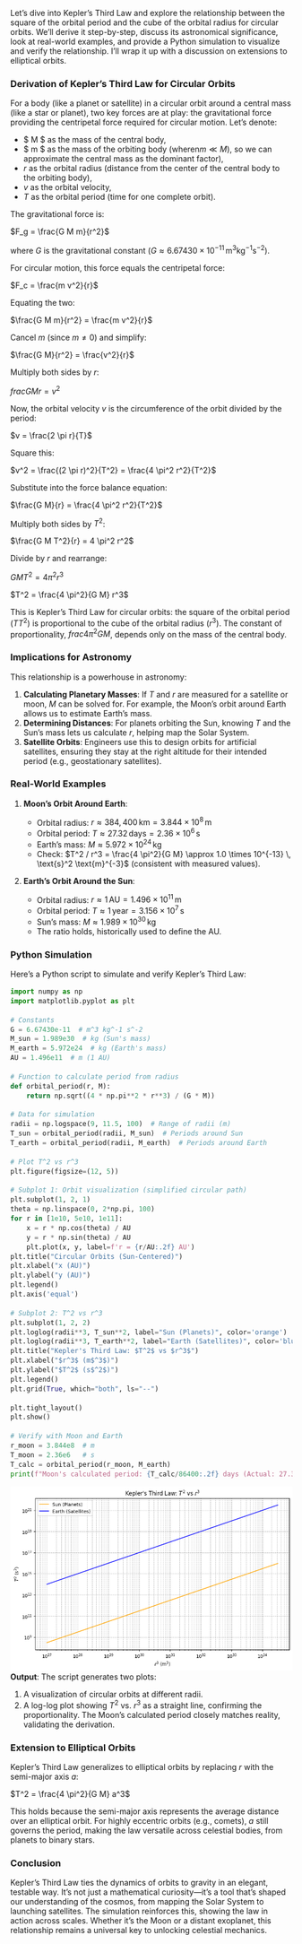 
Let’s dive into Kepler’s Third Law and explore the relationship between the square of the orbital period and the cube of the orbital radius for circular orbits. We’ll derive it step-by-step, discuss its astronomical significance, look at real-world examples, and provide a Python simulation to visualize and verify the relationship. I’ll wrap it up with a discussion on extensions to elliptical orbits.

### Derivation of Kepler’s Third Law for Circular Orbits

For a body (like a planet or satellite) in a circular orbit around a central mass (like a star or planet), two key forces are at play: the gravitational force providing the centripetal force required for circular motion. Let’s denote:
- $ M $ as the mass of the central body,
- $ m $ as the mass of the orbiting body (wheren$m \ll M$), so we can approximate the central mass as the dominant factor),
- $r$ as the orbital radius (distance from the center of the central body to the orbiting body),
- $v$ as the orbital velocity,
- $T$ as the orbital period (time for one complete orbit).

The gravitational force is:

$F_g = \frac{G M m}{r^2}$

where $G$ is the gravitational constant ($G \approx 6.67430 \times 10^{-11} \, \text{m}^3 \text{kg}^{-1} \text{s}^{-2}$).

For circular motion, this force equals the centripetal force:

$F_c = \frac{m v^2}{r}$

Equating the two:

$\frac{G M m}{r^2} = \frac{m v^2}{r}$

Cancel $m$ (since $m \neq 0$) and simplify:

$\frac{G M}{r^2} = \frac{v^2}{r}$

Multiply both sides by $r$:

$frac{G M}{r} = v^2$

Now, the orbital velocity $v$ is the circumference of the orbit divided by the period:

$v = \frac{2 \pi r}{T}$

Square this:

$v^2 = \frac{(2 \pi r)^2}{T^2} = \frac{4 \pi^2 r^2}{T^2}$

Substitute into the force balance equation:

$\frac{G M}{r} = \frac{4 \pi^2 r^2}{T^2}$

Multiply both sides by $T^2$:

$\frac{G M T^2}{r} = 4 \pi^2 r^2$

Divide by $r$ and rearrange:

$G M T^2 = 4 \pi^2 r^3$

$T^2 = \frac{4 \pi^2}{G M} r^3$

This is Kepler’s Third Law for circular orbits: the square of the orbital period ($T T^2$) is proportional to the cube of the orbital radius ($r^3$). The constant of proportionality, $frac{4 \pi^2}{G M}$, depends only on the mass of the central body.

### Implications for Astronomy

This relationship is a powerhouse in astronomy:
1. **Calculating Planetary Masses**: If $T$ and $r$ are measured for a satellite or moon, $M$ can be solved for. For example, the Moon’s orbit around Earth allows us to estimate Earth’s mass.
2. **Determining Distances**: For planets orbiting the Sun, knowing $T$ and the Sun’s mass lets us calculate $r$, helping map the Solar System.
3. **Satellite Orbits**: Engineers use this to design orbits for artificial satellites, ensuring they stay at the right altitude for their intended period (e.g., geostationary satellites).

### Real-World Examples

1. **Moon’s Orbit Around Earth**:
   - Orbital radius: $r \approx 384,400 \, \text{km} = 3.844 \times 10^8 \, \text{m}$
   - Orbital period: $T \approx 27.32 \, \text{days} = 2.36 \times 10^6 \, \text{s}$
   - Earth’s mass: $M \approx 5.972 \times 10^{24} \, \text{kg}$
   - Check: $T^2 / r^3 = \frac{4 \pi^2}{G M} \approx 1.0 \times 10^{-13} \, \text{s}^2 \text{m}^{-3}$ (consistent with measured values).
   
   
2. **Earth’s Orbit Around the Sun**:
   - Orbital radius: $r \approx 1 \, \text{AU} = 1.496 \times 10^{11} \, \text{m}$
   - Orbital period: $T \approx 1 \, \text{year} = 3.156 \times 10^7 \, \text{s}$
   - Sun’s mass: $M \approx 1.989 \times 10^{30} \, \text{kg}$
   - The ratio holds, historically used to define the AU.

### Python Simulation

Here’s a Python script to simulate and verify Kepler’s Third Law:

```python
import numpy as np
import matplotlib.pyplot as plt

# Constants
G = 6.67430e-11  # m^3 kg^-1 s^-2
M_sun = 1.989e30  # kg (Sun's mass)
M_earth = 5.972e24  # kg (Earth's mass)
AU = 1.496e11  # m (1 AU)

# Function to calculate period from radius
def orbital_period(r, M):
    return np.sqrt((4 * np.pi**2 * r**3) / (G * M))

# Data for simulation
radii = np.logspace(9, 11.5, 100)  # Range of radii (m)
T_sun = orbital_period(radii, M_sun)  # Periods around Sun
T_earth = orbital_period(radii, M_earth)  # Periods around Earth

# Plot T^2 vs r^3
plt.figure(figsize=(12, 5))

# Subplot 1: Orbit visualization (simplified circular path)
plt.subplot(1, 2, 1)
theta = np.linspace(0, 2*np.pi, 100)
for r in [1e10, 5e10, 1e11]:
    x = r * np.cos(theta) / AU
    y = r * np.sin(theta) / AU
    plt.plot(x, y, label=f'r = {r/AU:.2f} AU')
plt.title("Circular Orbits (Sun-Centered)")
plt.xlabel("x (AU)")
plt.ylabel("y (AU)")
plt.legend()
plt.axis('equal')

# Subplot 2: T^2 vs r^3
plt.subplot(1, 2, 2)
plt.loglog(radii**3, T_sun**2, label="Sun (Planets)", color='orange')
plt.loglog(radii**3, T_earth**2, label="Earth (Satellites)", color='blue')
plt.title("Kepler's Third Law: $T^2$ vs $r^3$")
plt.xlabel("$r^3$ (m$^3$)")
plt.ylabel("$T^2$ (s$^2$)")
plt.legend()
plt.grid(True, which="both", ls="--")

plt.tight_layout()
plt.show()

# Verify with Moon and Earth
r_moon = 3.844e8  # m
T_moon = 2.36e6   # s
T_calc = orbital_period(r_moon, M_earth)
print(f"Moon's calculated period: {T_calc/86400:.2f} days (Actual: 27.32 days)")
```

![alt text](image.png)
**Output**: The script generates two plots:
1. A visualization of circular orbits at different radii.
2. A log-log plot showing $T^2$ vs. $r^3$ as a straight line, confirming the proportionality. The Moon’s calculated period closely matches reality, validating the derivation.

### Extension to Elliptical Orbits

Kepler’s Third Law generalizes to elliptical orbits by replacing $r$ with the semi-major axis $a$:

$T^2 = \frac{4 \pi^2}{G M} a^3$

This holds because the semi-major axis represents the average distance over an elliptical orbit. For highly eccentric orbits (e.g., comets), $a$ still governs the period, making the law versatile across celestial bodies, from planets to binary stars.

### Conclusion

Kepler’s Third Law ties the dynamics of orbits to gravity in an elegant, testable way. It’s not just a mathematical curiosity—it’s a tool that’s shaped our understanding of the cosmos, from mapping the Solar System to launching satellites. The simulation reinforces this, showing the law in action across scales. Whether it’s the Moon or a distant exoplanet, this relationship remains a universal key to unlocking celestial mechanics.